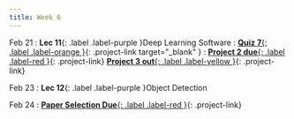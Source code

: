 ```yaml
---
title: Week 6
---
```


Feb 21
: **Lec 11**{: .label .label-purple }Deep Learning Software
: [**Quiz 7**{: .label .label-orange }](https://www.gradescope.com/courses/481744){: .project-link target="_blank" }
: [**Project 2 due**{: .label .label-red }](/CSCI5980-Spr23-DeepRob/projects/project2/){: .project-link} [**Project 3 out**{: .label .label-yellow }](/projects/#project-3){: .project-link} 


Feb 23
: **Lec 12**{: .label .label-purple }Object Detection

Feb 24
: [**Paper Selection Due**{: .label .label-red }](/projects/#final-project){: .project-link}

<!-- Feb 10
: **Dis 6**{: .label .label-blue }[Tensorflow, Keras, Darknet, etc.](#)
 -->
